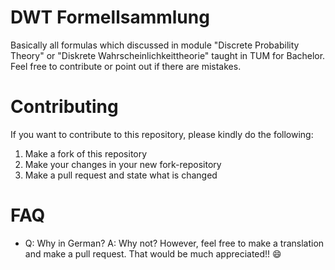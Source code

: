 # DWT Formellsammlung

Basically all formulas which discussed in module "Discrete Probability Theory" or "Diskrete Wahrscheinlichkeittheorie" taught in TUM for Bachelor. Feel free to contribute or point out if there are mistakes.

# Contributing

If you want to contribute to this repository, please kindly do the following:

1. Make a fork of this repository
2. Make your changes in your new fork-repository
3. Make a pull request and state what is changed 

# FAQ

- Q: Why in German? A: Why not? However, feel free to make a translation and make a pull request. That would be much appreciated!! 😄